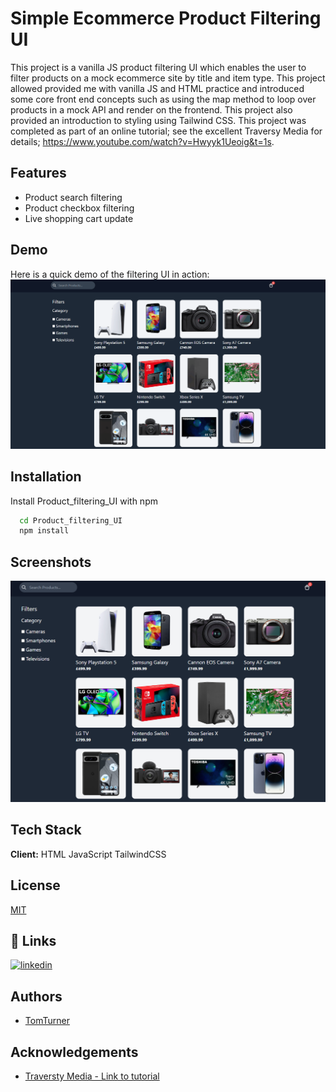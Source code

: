 
# Simple Ecommerce Product Filtering UI

This project is a vanilla JS product filtering UI which enables the user to filter products on a mock ecommerce site by title and item type. This project allowed provided me with vanilla JS and HTML practice and introduced some core front end concepts such as using the map method to loop over products in a mock API and render on the frontend. This project also provided an introduction to styling using Tailwind CSS.
This project was completed as part of an online tutorial; see the excellent Traversy Media for details; https://www.youtube.com/watch?v=Hwyyk1Ueoig&t=1s.


## Features

- Product search filtering
- Product checkbox filtering
- Live shopping cart update


## Demo
Here is a quick demo of the filtering UI in action:
![App Demo](https://github.com/tdt13/Product_filtering_UI/blob/master/Product_filter_UI.gif?raw=true)


## Installation

Install Product_filtering_UI with npm

```bash
  cd Product_filtering_UI
  npm install
```
    
## Screenshots

![App Screenshot](https://github.com/tdt13/Product_filtering_UI/blob/master/App_screenshot_1.PNG?raw=true)


## Tech Stack

**Client:** HTML JavaScript TailwindCSS




## License

[MIT](https://choosealicense.com/licenses/mit/)


## 🔗 Links
[![linkedin](https://img.shields.io/badge/linkedin-0A66C2?style=for-the-badge&logo=linkedin&logoColor=white)](https://www.linkedin.com/in/thomas-turner-university-of-leeds-crystallisation/)

## Authors

- [TomTurner](https://www.github.com/tdt13)

## Acknowledgements

 - [Traversty Media - Link to tutorial](https://www.youtube.com/watch?v=Hwyyk1Ueoig&t=1s)


